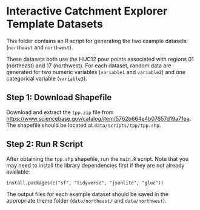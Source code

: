 Interactive Catchment Explorer Template Datasets
================================================

This folder contains an R script for generating the two example datasets (`northeast` and `northwest`).

These datasets both use the HUC12 pour points associated with regions 01 (northeast) and 17 (northwest). For each dataset, random data are generated for two numeric variables (`variable1` and `variable2`) and one categorical variable (`variable3`).

## Step 1: Download Shapefile

Download and extract the `tpp.zip` file from https://www.sciencebase.gov/catalog/item/5762b664e4b07657d19a71ea. The shapefile should be located at `data/scripts/tpp/tpp.shp`.

## Step 2: Run R Script

After obtaining the `tpp.shp` shapefile, run the `main.R` script. Note that you may need to install the library dependencies first if they are not already available:

```
install.packages(c("sf", "tidyverse", "jsonlite", "glue"))
```

The output files for each example dataset should be saved in the appropriate theme folder (`data/northeast/` and `data/northwest`).
